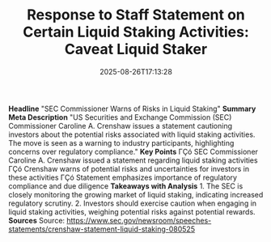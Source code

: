 ﻿---
title: "Response to Staff Statement on Certain Liquid Staking Activities:  Caveat Liquid Staker"
date: "2025-08-26T17:13:28"
category: "Markets"
summary: ""
slug: "response to staff statement on certain liquid staking activi"
source_urls:
  - "https://www.sec.gov/newsroom/speeches-statements/crenshaw-statement-liquid-staking-080525"
seo:
  title: "Response to Staff Statement on Certain Liquid Staking Activities:  Caveat Liquid Staker | Hash n Hedge"
  description: ""
  keywords: ["news", "markets", "brief"]
---
**Headline** "SEC Commissioner Warns of Risks in Liquid Staking"  **Summary Meta Description** "US Securities and Exchange Commission (SEC) Commissioner Caroline A. Crenshaw issues a statement cautioning investors about the potential risks associated with liquid staking activities. The move is seen as a warning to industry participants, highlighting concerns over regulatory compliance."  **Key Points**  ΓÇó SEC Commissioner Caroline A. Crenshaw issued a statement regarding liquid staking activities ΓÇó Crenshaw warns of potential risks and uncertainties for investors in these activities ΓÇó Statement emphasizes importance of regulatory compliance and due diligence  **Takeaways with Analysis**  1. The SEC is closely monitoring the growing market of liquid staking, indicating increased regulatory scrutiny. 2. Investors should exercise caution when engaging in liquid staking activities, weighing potential risks against potential rewards.  **Sources** Source: https://www.sec.gov/newsroom/speeches-statements/crenshaw-statement-liquid-staking-080525 

